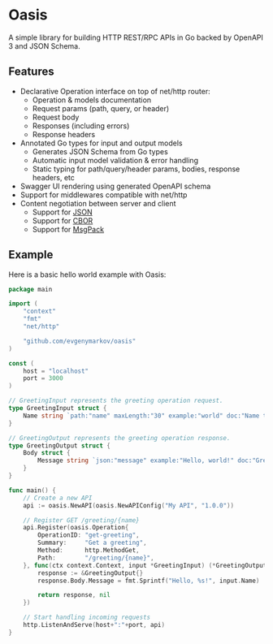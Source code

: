 # Oasis

A simple library for building HTTP REST/RPC APIs in Go backed by OpenAPI 3 and JSON Schema.

## Features

-   Declarative Operation interface on top of net/http router:
    -   Operation & models documentation
    -   Request params (path, query, or header)
    -   Request body
    -   Responses (including errors)
    -   Response headers
-   Annotated Go types for input and output models
    -   Generates JSON Schema from Go types
    -   Automatic input model validation & error handling
    -   Static typing for path/query/header params, bodies, response headers, etc
-   Swagger UI rendering using generated OpenAPI schema
-   Support for middlewares compatible with net/http
-   Content negotiation between server and client
    -   Support for [JSON](https://tools.ietf.org/html/rfc8259)
    -   Support for [CBOR](https://datatracker.ietf.org/doc/html/rfc7049)
    -   Support for [MsgPack](https://msgpack.org)

## Example

Here is a basic hello world example with Oasis:

```go
package main

import (
	"context"
	"fmt"
	"net/http"

	"github.com/evgenymarkov/oasis"
)

const (
	host = "localhost"
	port = 3000
)

// GreetingInput represents the greeting operation request.
type GreetingInput struct {
	Name string `path:"name" maxLength:"30" example:"world" doc:"Name to greet"`
}

// GreetingOutput represents the greeting operation response.
type GreetingOutput struct {
	Body struct {
		Message string `json:"message" example:"Hello, world!" doc:"Greeting message"`
	}
}

func main() {
	// Create a new API
	api := oasis.NewAPI(oasis.NewAPIConfig("My API", "1.0.0"))

	// Register GET /greeting/{name}
	api.Register(oasis.Operation{
		OperationID: "get-greeting",
		Summary:     "Get a greeting",
		Method:      http.MethodGet,
		Path:        "/greeting/{name}",
	}, func(ctx context.Context, input *GreetingInput) (*GreetingOutput, error) {
		response := &GreetingOutput{}
		response.Body.Message = fmt.Sprintf("Hello, %s!", input.Name)

		return response, nil
	})

	// Start handling incoming requests
	http.ListenAndServe(host+":"+port, api)
}
```
